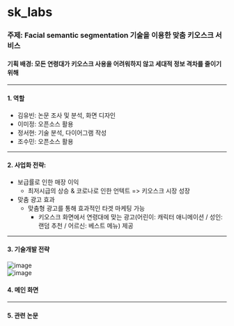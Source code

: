 # sk_labs
### 주제: Facial semantic segmentation 기술을 이용한 맞춤 키오스크 서비스
#### 기획 배경: 모든 연령대가 키오스크 사용을 어려워하지 않고 세대적 정보 격차를 줄이기 위해
---
#### 1. 역할
- 김유빈: 논문 조사 및 분석, 화면 디자인
- 이미정: 오픈소스 활용
- 정서현: 기술 분석, 다이어그램 작성
- 조수민: 오픈소스 활용
---
#### 2. 사업화 전략: 
* 보급률로 인한 매장 이익
  - 최저시급의 상승 & 코로나로 인한 언텍트 => 키오스크 시장 성장
* 맞춤 광고 효과
  - 맞춤형 광고를 통해 효과적인 타겟 마케팅 가능 
    + 키오스크 화면에서 연령대에 맞는 광고(어린이: 캐릭터 애니메이션 / 성인: 랜덤 추천 / 어르신: 베스트 메뉴) 제공
---
#### 3. 기술개발 전략
![image](https://user-images.githubusercontent.com/69234788/118435546-230cb480-b71a-11eb-9b20-11b5304e8c4d.png)
<br>
![image](https://user-images.githubusercontent.com/69234788/118435555-2738d200-b71a-11eb-8aff-6bf6b5e88acd.png)
<br>
#### 4. 메인 화면
---
#### 5. 관련 논문 
